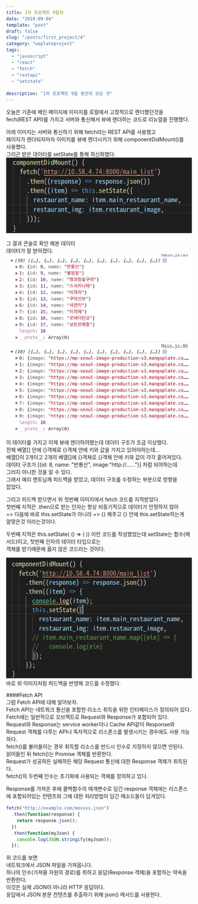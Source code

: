 ```yaml
---
title: 1차 프로젝트 9일차
date: "2019-09-04"
template: "post"
draft: false
slug: "/posts/first_project/4"
category: "weplateproject"
tags:
  - "javascript"
  - "react"
  - "fetch"
  - "restapi"
  - "setstate"

description: "1차 프로젝트 9일 동안의 모든 것"
---
```


오늘은 기존에 메인 페이지에 이미지를 로컬에서 고정적으로 렌더했던것을  
fech(REST API)를 가지고 서버와 통신해서 뷰에 렌더하는 코드로 리뉴얼을 진행했다.

아래 이미지는 서버와 통신하기 위해 fetch라는 REST API를 사용했고  
페이지가 렌더되자마자 이미지를 뷰에 렌더시키기 위해 componentDidMount()를  
사용했다.  
그리곤 받은 데이터를 setState를 통해 최신화했다.  
![fetch1IMG](/media/fetch1.jpeg)

그 결과 콘솔로 확인 해본 데이터  
데이터가 잘 받아졌다.  
![fetch2IMG](/media/fetch2.jpeg)

이 데이터를 가지고 이제 뷰에 렌더하려했는데 데이터 구조가 조금 이상했다.  
전체 배열[] 안에 {}객체로 {}객체 안에 키와 값을 가지고 있어야하는데...  
배열[]이 2개이고 2개의 배열[]에 {}객체로 {}객체 안에 키와 값이 각각 흩어져있다.  
데이터 구조가 [{id: 8, name: "반룡산", image:"http://......"}] 처럼 되야하는데  
그러지 아니한 것을 알 수 있다.  
그래서 예리 멘토님께 피드백을 받았고, 데이터 구조를 수정하는 부분으로 방향을  
잡았다.

그리고 피드백 받으면서 위 첫번째 이미지에서 fetch 코드를 지적받았다.  
첫번째 지적은 .then으로 받는 인자는 항상 비동기적으로 데이터가 안정하지 않아  
=> 다음에 바로 this.setState가 아니라 => {} 해주고 {} 안에 this.setState하는게  
알맞은것 이라는것이다.

두번째 지적은 this.setState( () => (
)) 이런 코드를 작성했었는데 setState는 함수(메서드)이고, 첫번째 인자의 데이터 타입으로는  
객체를 받기때문에 옳지 않은 코드라는 것이다.

![fetch3IMG](/media/fetch3.jpeg)  
바로 위 이미지처렁 피드백을 반영해 코드를 수정했다.

####Fetch API  
그럼 Fetch API에 대해 알아보자.  
Fetch API는 네트워크 통신을 포함한 리소스 취득을 위한 인터페이스가 정의되어 있다.  
Fetch에는 일반적으로 오브젝트로 Request와 Response가 포함되어 있다.  
Request와 Response는 service worker이나 Cache API같이 Response와 Request 객체를 다루는 API나 독자적으로 리스폰스를 발생시키는 경우에도 사용 가능하다.  
fetch()를 불러들이는 경우 취득할 리소스를 반드시 인수로 지정하지 않으면 안된다.  
읽어들인 뒤 fetch()는 Promise 객체를 반환한다.  
Request가 성공하든 실패하든 해당 Request 통신에 대한 Response 객체가 취득된다.  
fetch()의 두번째 인수는 초기화에 사용되는 객체를 정의하고 있다.

Response를 가져온 후에 콜백함수의 매개변수로 담긴 response 객체에는 리스폰스에 포함되어있는 컨텐츠와 그에 대한 처리방법이 담긴 메소드들이 담겨있다.

```js
fetch("http://example.com/movies.json")
  .then(function(response) {
    return response.json();
  })
  .then(function(myJson) {
    console.log(JSON.stringify(myJson));
  });
```

위 코드를 보면  
네트워크에서 JSON 파일을 가져옵니다.  
하나의 인수(가져올 자원의 경로)를 취하고 응답(Response 객체)을 포함하는 약속을  
반환한다.  
이것은 실제 JSON이 아니라 HTTP 응답이다.  
응답에서 JSON 본문 컨텐츠를 추출하기 위해 json() 메서드를 사용한다.
